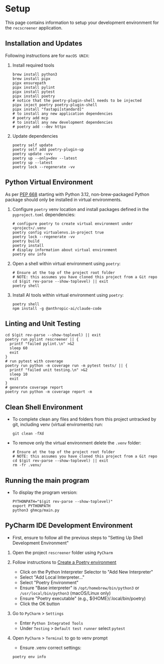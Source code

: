 # Setup

This page contains information to setup your development environment for
the `recscreener` application.

## Installation and Updates

Following instructions are for `macOS UNIX`:

1. Install required tools

    ```shell
    brew install python3
    brew install pipx
    pipx ensurepath
    pipx install pylint
    pipx install pytest
    pipx install poetry
    # notice that the poetry-plugin-shell needs to be injected
    pipx inject poetry poetry-plugin-shell
    pipx install "fastapi[standard]"
    # to install any new application dependencies
    # poetry add mcp
    # to install any new development dependencies
    # poetry add --dev httpx
    ```

2. Update dependencies

    ```shell
    poetry self update
    poetry self add poetry-plugin-up
    poetry update -vvv
    poetry up --only=dev --latest
    poetry up --latest
    poetry lock --regenerate -vv
    ```

## Python Virtual Environment

As per [PEP 668](https://peps.python.org/pep-0668/) starting with Python 3.12,
non-brew-packaged Python package should only be installed in virtual
environments.

1. Configure `poetry` venv location and install packages defined in the
   `pyproject.toml` dependencies:

    ```shell
    # configure poetry to create virtual environment under <project>/.venv
    poetry config virtualenvs.in-project true
    poetry lock --regenerate -vv
    poetry build
    poetry install
    # display information about virtual environment 
    poetry env info
    ```

2. Open a shell within virtual environment using `poetry`:

    ```shell
    # Ensure at the top of the project root folder
    # NOTE: this assumes you have cloned this project from a Git repo
    cd $(git rev-parse --show-toplevel) || exit
    poetry shell
    ```

3. Install AI tools within virtual environment using `poetry`:

    ```shell
    poetry shell
    npm install -g @anthropic-ai/claude-code
    ```

## Linting and Unit Testing

   ```shell
   cd $(git rev-parse --show-toplevel) || exit
   poetry run pylint rescreener || {
     printf "failed pylint.\n" >&2
     sleep 60
     exit
   }
   # run pytest with coverage
   poetry run python -m coverage run -m pytest tests/ || {
     printf "failed unit testing.\n" >&2
     sleep 10
     exit
   }
   # generate coverage report
   poetry run python -m coverage report -m
   ```

## Clean Shell Environment

- To complete clean any files and folders from this project untracked by git,
  including venv (virtual enviroments) run:

    ```shell
    git clean -fXd
    ```

- To remove only the virtual environment delete the `.venv` folder:

    ```shell
    # Ensure at the top of the project root folder
    # NOTE: this assumes you have cloned this project from a Git repo
    cd $(git rev-parse --show-toplevel) || exit
    rm -fr .venv/
    ```

## Running the main program

- To display the program version:

    ```shell
    PYTHONPATH="$(git rev-parse --show-toplevel)"
    export PYTHONPATH
    python3 ghmcp/main.py
    ```

## PyCharm IDE Development Environment

- First, ensure to follow all the previous steps to "Setting Up Shell
  Development Environment"

1. Open the project `rescreener` folder using `PyCharm`
2. Follow instructions
   to [Create a Poetry environment](https://www.jetbrains.com/help/pycharm/poetry.html#poetry-env)
    - Click on the Python Interpreter Selector to "Add New Interpreter"
    - Select "Add Local Interpreter..."
    - Select "Poetry Environment"
    - Ensure "Base interpreter" is `/opt/homebrew/bin/python3` or
      `/usr/local/bin/python3` (macOS/Linux only)
    - Ensure "Poetry executable" (e.g., ${HOME}/.local/bin/poetry)
    - Click the OK button
3. Go to `PyCharm` > `Settings`
    - Enter `Python Integrated Tools`
    - Under `Testing` > `Default test runner` select `pytest`
4. Open `PyCharm` > `Terminal` to go to venv prompt
    - Ensure .venv correct settings:

    ```shell
    poetry env info
    ```

